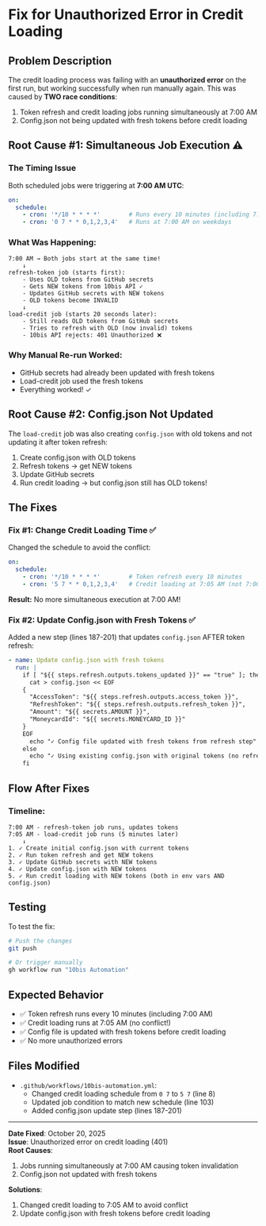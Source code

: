 # Fix for Unauthorized Error in Credit Loading

## Problem Description

The credit loading process was failing with an **unauthorized error** on the first run, but working successfully when run manually again. This was caused by **TWO race conditions**:
1. Token refresh and credit loading jobs running simultaneously at 7:00 AM
2. Config.json not being updated with fresh tokens before credit loading

## Root Cause #1: Simultaneous Job Execution ⚠️

### The Timing Issue

Both scheduled jobs were triggering at **7:00 AM UTC**:

```yaml
on:
  schedule:
    - cron: '*/10 * * * *'        # Runs every 10 minutes (including 7:00 AM)
    - cron: '0 7 * * 0,1,2,3,4'   # Runs at 7:00 AM on weekdays
```

### What Was Happening:

```
7:00 AM → Both jobs start at the same time!
    ↓
refresh-token job (starts first):
    - Uses OLD tokens from GitHub secrets
    - Gets NEW tokens from 10bis API ✓
    - Updates GitHub secrets with NEW tokens
    - OLD tokens become INVALID
    ↓
load-credit job (starts 20 seconds later):
    - Still reads OLD tokens from GitHub secrets
    - Tries to refresh with OLD (now invalid) tokens
    - 10bis API rejects: 401 Unauthorized ❌
```

### Why Manual Re-run Worked:

- GitHub secrets had already been updated with fresh tokens
- Load-credit job used the fresh tokens
- Everything worked! ✓

## Root Cause #2: Config.json Not Updated

The `load-credit` job was also creating `config.json` with old tokens and not updating it after token refresh:

1. Create config.json with OLD tokens
2. Refresh tokens → get NEW tokens
3. Update GitHub secrets
4. Run credit loading → but config.json still has OLD tokens!

## The Fixes

### Fix #1: Change Credit Loading Time ✅

Changed the schedule to avoid the conflict:

```yaml
on:
  schedule:
    - cron: '*/10 * * * *'        # Token refresh every 10 minutes
    - cron: '5 7 * * 0,1,2,3,4'   # Credit loading at 7:05 AM (not 7:00)
```

**Result:** No more simultaneous execution at 7:00 AM!

### Fix #2: Update Config.json with Fresh Tokens ✅

Added a new step (lines 187-201) that updates `config.json` AFTER token refresh:

```yaml
- name: Update config.json with fresh tokens
  run: |
    if [ "${{ steps.refresh.outputs.tokens_updated }}" == "true" ]; then
      cat > config.json << EOF
    {
      "AccessToken": "${{ steps.refresh.outputs.access_token }}",
      "RefreshToken": "${{ steps.refresh.outputs.refresh_token }}",
      "Amount": "${{ secrets.AMOUNT }}",
      "MoneycardId": "${{ secrets.MONEYCARD_ID }}"
    }
    EOF
      echo "✓ Config file updated with fresh tokens from refresh step"
    else
      echo "✓ Using existing config.json with original tokens (no refresh needed)"
    fi
```

## Flow After Fixes

### Timeline:
```
7:00 AM - refresh-token job runs, updates tokens
7:05 AM - load-credit job runs (5 minutes later)
    ↓
1. ✓ Create initial config.json with current tokens
2. ✓ Run token refresh and get NEW tokens
3. ✓ Update GitHub secrets with NEW tokens
4. ✓ Update config.json with NEW tokens
5. ✓ Run credit loading with NEW tokens (both in env vars AND config.json)
```

## Testing

To test the fix:

```bash
# Push the changes
git push

# Or trigger manually
gh workflow run "10bis Automation"
```

## Expected Behavior

- ✅ Token refresh runs every 10 minutes (including 7:00 AM)
- ✅ Credit loading runs at 7:05 AM (no conflict!)
- ✅ Config file is updated with fresh tokens before credit loading
- ✅ No more unauthorized errors

## Files Modified

- `.github/workflows/10bis-automation.yml`:
  - Changed credit loading schedule from `0 7` to `5 7` (line 8)
  - Updated job condition to match new schedule (line 103)
  - Added config.json update step (lines 187-201)

---

**Date Fixed**: October 20, 2025  
**Issue**: Unauthorized error on credit loading (401)  
**Root Causes**: 
1. Jobs running simultaneously at 7:00 AM causing token invalidation
2. Config.json not updated with fresh tokens

**Solutions**: 
1. Changed credit loading to 7:05 AM to avoid conflict
2. Update config.json with fresh tokens before credit loading

